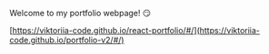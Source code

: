 Welcome to my portfolio webpage! :smirk:

[https://viktoriia-code.github.io/react-portfolio/#/](https://viktoriia-code.github.io/portfolio-v2/#/)
